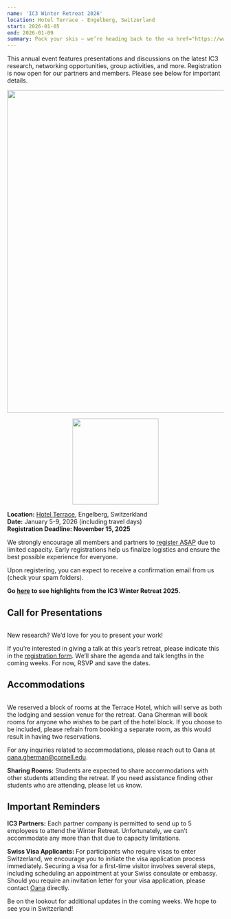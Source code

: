 ```yaml
---
name: 'IC3 Winter Retreat 2026'
location: Hotel Terrace - Engelberg, Switzerland
start: 2026-01-05
end: 2026-01-09
summary: Pack your skis — we’re heading back to the <a href="https://www.titlis.ch/de/unterkuenfte/hotel-terrace">Hotel Terrace</a> in Engelberg, Switzerland, for the 2026 Winter Retreat!
---
```


This annual event features presentations and discussions on the latest IC3 research, networking opportunities, group activities, and more. Registration is now open for our partners and members. Please see below for important details.

<div class="ui piled segment">
  <img class="ui centered image" src="../images/events/WinterRetreat2026/Engelberg.jpg" alt="" width="750" />
</div>

<p align="center">
	<a href="https://docs.google.com/forms/d/e/1FAIpQLSfge9mr-roh7GgZgNJEjeNrdIMwfPjwgbABLwNhV14GfGe_CQ/viewform"> 
	   <img src="../images/events/WinterRetreat2026/Register.jpeg" width="200" />	
	</a>	
</p>

**Location:** <a href="https://www.titlis.ch/de/unterkuenfte/hotel-terrace">Hotel Terrace</a>, Engelberg, Switzerkland <br>
**Date:** January 5-9, 2026 (including travel days) <br>
**Registration Deadline: November 15, 2025**

We strongly encourage all members and partners to <a href="https://docs.google.com/forms/d/e/1FAIpQLSfge9mr-roh7GgZgNJEjeNrdIMwfPjwgbABLwNhV14GfGe_CQ/viewform">register ASAP</a> due to limited capacity. Early registrations help us finalize logistics and ensure the best possible experience for everyone. 

Upon registering, you can expect to receive a confirmation email from us (check your spam folders).

<div class="ui center aligned basic segment">
    <div class="ui center image">
        <img class="ui image" src="../images/events/WinterRetreat2026/Group.jpg" alt=""/>
    </div>
    <div class="ui bottom attached message">
        <strong>Go <a href=https://www.initc3.org/events/2025-01-05-ic3-winter-retreat-2025">here</a> to see highlights from the IC3 Winter Retreat 2025.
    </strong><br>
    </div>    
</div>


## Call for Presentations

<div class="ui center aligned basic segment">
    <div class="ui center image">
        <img class="ui image" src="../images/events/WinterRetreat2026/seminar.jpg" alt=""/>
    </div>
</div>

New research? We’d love for you to present your work!﻿

If you’re interested in giving a talk at this year’s retreat, please indicate this in the <a href="https://docs.google.com/forms/d/e/1FAIpQLSfge9mr-roh7GgZgNJEjeNrdIMwfPjwgbABLwNhV14GfGe_CQ/viewform">registration form</a>. We’ll share the agenda and talk lengths in the coming weeks. For now, RSVP and save the dates.


## Accommodations

<div class="ui center aligned basic segment">
    <div class="ui center image">
        <img class="ui image" src="../images/events/WinterRetreat2026/hotel.jpg" alt=""/>
    </div>
</div>

We reserved a block of rooms at the Terrace Hotel, which will serve as both the lodging and session venue for the retreat. Oana Gherman will book rooms for anyone who wishes to be part of the hotel block. If you choose to be included, please refrain from booking a separate room, as this would result in having two reservations. 

For any inquiries related to accommodations, please reach out to Oana at <a href="mailto:og64@cornell.edu">oana.gherman@cornell.edu</a>.

**Sharing Rooms:** Students are expected to share accommodations with other students attending the retreat. If you need assistance finding other students who are attending, please let us know.


## Important Reminders

**IC3 Partners:** Each partner company is permitted to send up to 5 employees to attend the Winter Retreat. Unfortunately, we can’t accommodate any more than that due to capacity limitations.

**Swiss Visa Applicants:** For participants who require visas to enter Switzerland, we encourage you to initiate the visa application process immediately. Securing a visa for a first-time visitor involves several steps, including scheduling an appointment at your Swiss consulate or embassy. Should you require an invitation letter for your visa application, please contact <a href="mailto:og64@cornell.edu">Oana</a> directly.


Be on the lookout for additional updates in the coming weeks. We hope to see you in Switzerland!
